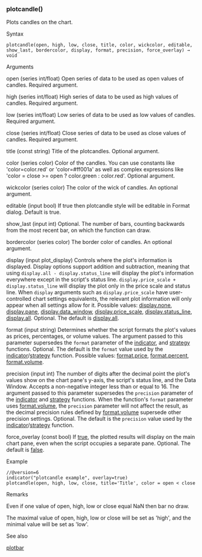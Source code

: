 ### plotcandle()

Plots candles on the chart.

Syntax

```
plotcandle(open, high, low, close, title, color, wickcolor, editable, show_last, bordercolor, display, format, precision, force_overlay) → void
```

Arguments

open (series int/float) Open series of data to be used as open values of candles. Required argument.

high (series int/float) High series of data to be used as high values of candles. Required argument.

low (series int/float) Low series of data to be used as low values of candles. Required argument.

close (series int/float) Close series of data to be used as close values of candles. Required argument.

title (const string) Title of the plotcandles. Optional argument.

color (series color) Color of the candles. You can use constants like 'color=color.red' or 'color=#ff001a' as well as complex expressions like 'color = close >= open ? color.green : color.red'. Optional argument.

wickcolor (series color) The color of the wick of candles. An optional argument.

editable (input bool) If true then plotcandle style will be editable in Format dialog. Default is true.

show\_last (input int) Optional. The number of bars, counting backwards from the most recent bar, on which the function can draw.

bordercolor (series color) The border color of candles. An optional argument.

display (input plot\_display) Controls where the plot's information is displayed. Display options support addition and subtraction, meaning that using `display.all - display.status_line` will display the plot's information everywhere except in the script's status line. `display.price_scale + display.status_line` will display the plot only in the price scale and status line. When `display` arguments such as `display.price_scale` have user-controlled chart settings equivalents, the relevant plot information will only appear when all settings allow for it. Possible values: [display.none](#const_display.none), [display.pane](#const_display.pane), [display.data\_window](#const_display.data_window), [display.price\_scale](#const_display.price_scale), [display.status\_line](#const_display.status_line), [display.all](#const_display.all). Optional. The default is [display.all](#const_display.all).

format (input string) Determines whether the script formats the plot's values as prices, percentages, or volume values. The argument passed to this parameter supersedes the `format` parameter of the [indicator](#fun_indicator), and [strategy](#fun_strategy) functions. Optional. The default is the `format` value used by the [indicator](#fun_indicator)/[strategy](#fun_strategy) function. Possible values: [format.price](#const_format.price), [format.percent](#const_format.percent), [format.volume](#const_format.volume).

precision (input int) The number of digits after the decimal point the plot's values show on the chart pane's y-axis, the script's status line, and the Data Window. Accepts a non-negative integer less than or equal to 16. The argument passed to this parameter supersedes the `precision` parameter of the [indicator](#fun_indicator) and [strategy](#fun_strategy) functions. When the function's `format` parameter uses [format.volume](#const_format.volume), the `precision` parameter will not affect the result, as the decimal precision rules defined by [format.volume](#const_format.volume) supersede other precision settings. Optional. The default is the `precision` value used by the [indicator](#fun_indicator)/[strategy](#fun_strategy) function.

force\_overlay (const bool) If [true](#const_true), the plotted results will display on the main chart pane, even when the script occupies a separate pane. Optional. The default is [false](#const_false).

Example

```
//@version=6  
indicator("plotcandle example", overlay=true)  
plotcandle(open, high, low, close, title='Title', color = open < close ? color.green : color.red, wickcolor=color.black)
```

Remarks

Even if one value of open, high, low or close equal NaN then bar no draw.

The maximal value of open, high, low or close will be set as 'high', and the minimal value will be set as 'low'.

See also

[plotbar](#fun_plotbar)
